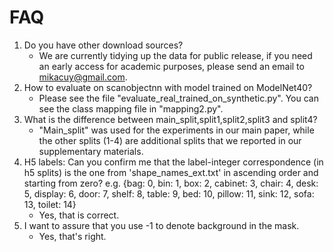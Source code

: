# FAQ
1. Do you have other download sources?
    <!-- * Our dataset can be downloaded in HKUST OneDrive [here](https://gohkust-my.sharepoint.com/:f:/g/personal/saikit_ust_hk/EqRFLP5XEihCt_PFIHyPNO8BsKb7r8S5V5ELaCqk7UdDTQ?e=FX2OPF) or from the SUTD server [here](http://103.24.77.34:8080/scanobjectnn/).-->
    * We are currently tidying up the data for public release, if you need an early access for academic purposes, please send an email to mikacuy@gmail.com.
2. How to evaluate on scanobjectnn with model trained on ModelNet40?
    * Please see the file "evaluate_real_trained_on_synthetic.py". You can see the class mapping file in "mapping2.py".
3. What is the difference between main_split,split1,split2,split3 and split4?
    * "Main_split" was used for the experiments in our main paper, while the other splits (1-4) are additional splits that we reported in our supplementary materials.
4. H5 labels: Can you confirm me that the label-integer correspondence (in h5 splits) is the one from 'shape_names_ext.txt' in ascending order and starting from zero?
e.g.
{bag: 0, bin: 1, box: 2, cabinet: 3, chair: 4, desk: 5, display: 6, door: 7, shelf: 8, table: 9, bed:	10, pillow: 11, sink:	12, sofa:	13, toilet:	14}
    * Yes, that is correct.
5. I want to assure that you use -1 to denote background in the mask.
    * Yes, that's right.
